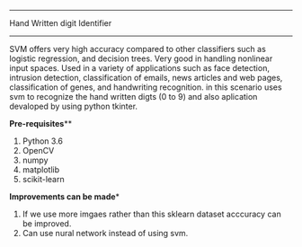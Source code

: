 *******************************************
Hand Written digit Identifier
****************************************


SVM offers very high accuracy compared to other classifiers such as logistic regression, and decision trees.  Very good in handling nonlinear input spaces. 
Used in a variety of applications such as face detection, intrusion detection, classification of emails, news articles and web pages, classification of genes, and handwriting recognition.
in this scenario uses svm to recognize the hand written digts (0 to 9) and also aplication devaloped by using python tkinter.



****Pre-requisites****** 

  1. Python 3.6 
  2. OpenCV 
  3. numpy
  4. matplotlib
  5. scikit-learn

****Improvements can be made*****

  1. If we use more imgaes rather than this sklearn dataset acccuracy can be improved.
  2. Can use nural network instead of using svm.
